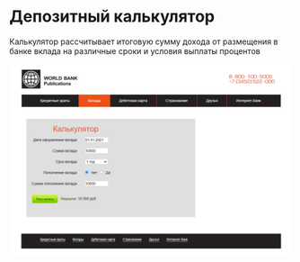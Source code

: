 # __Депозитный калькулятор__
Калькулятор рассчитывает итоговую сумму дохода от размещения в банке вклада на различные сроки и условия выплаты процентов

![Интерфейс](images/project/page.png)